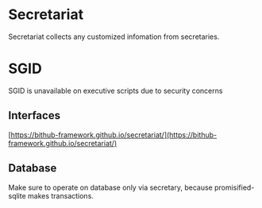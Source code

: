 # Secretariat

Secretariat collects any customized infomation from secretaries.

# SGID

SGID is unavailable on executive scripts due to security concerns

## Interfaces

[https://bithub-framework.github.io/secretariat/](https://bithub-framework.github.io/secretariat/)

## Database

Make sure to operate on database only via secretary, because promisified-sqlite makes transactions.
